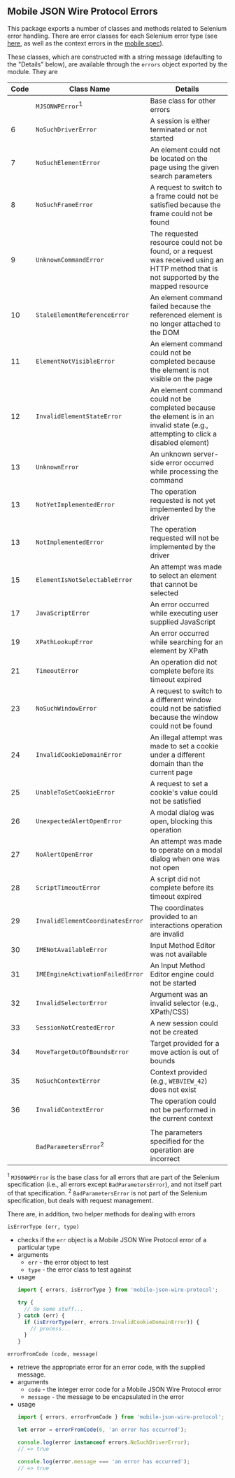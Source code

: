 ## Mobile JSON Wire Protocol Errors

This package exports a number of classes and methods related to Selenium error handling. There are error classes for each Selenium error type (see [here](https://code.google.com/p/selenium/wiki/JsonWireProtocol#Response_Status_Codes), as well as the context errors in the [mobile spec](https://github.com/SeleniumHQ/mobile-spec/blob/master/spec-draft.md#webviews-and-other-contexts)).

These classes, which are constructed with a string message (defaulting to the "Details" below), are available through the `errors` object exported by the module. They are

Code | Class Name                       | Details
-----|----------------------------------|-----------------------------------------------
     | `MJSONWPError`<sup>1</sup>       | Base class for other errors
6    | `NoSuchDriverError`              | A session is either terminated or not started
7    | `NoSuchElementError`             | An element could not be located on the page using the given search parameters
8    | `NoSuchFrameError`               | A request to switch to a frame could not be satisfied because the frame could not be found
9    | `UnknownCommandError`            | The requested resource could not be found, or a request was received using an HTTP method that is not supported by the mapped resource
10   | `StaleElementReferenceError`     | An element command failed because the referenced element is no longer attached to the DOM
11   | `ElementNotVisibleError`         | An element command could not be completed because the element is not visible on the page
12   | `InvalidElementStateError`       | An element command could not be completed because the element is in an invalid state (e.g., attempting to click a disabled element)
13   | `UnknownError`                   | An unknown server-side error occurred while processing the command
13   | `NotYetImplementedError`         | The operation requested is not yet implemented by the driver
13   | `NotImplementedError`            | The operation requested will not be implemented by the driver
15   | `ElementIsNotSelectableError`    | An attempt was made to select an element that cannot be selected
17   | `JavaScriptError`                | An error occurred while executing user supplied JavaScript
19   | `XPathLookupError`               | An error occurred while searching for an element by XPath
21   | `TimeoutError`                   | An operation did not complete before its timeout expired
23   | `NoSuchWindowError`              | A request to switch to a different window could not be satisfied because the window could not be found
24   | `InvalidCookieDomainError`       | An illegal attempt was made to set a cookie under a different domain than the current page
25   | `UnableToSetCookieError`         | A request to set a cookie's value could not be satisfied
26   | `UnexpectedAlertOpenError`       | A modal dialog was open, blocking this operation
27   | `NoAlertOpenError`               | An attempt was made to operate on a modal dialog when one was not open
28   | `ScriptTimeoutError`             | A script did not complete before its timeout expired
29   | `InvalidElementCoordinatesError` | The coordinates provided to an interactions operation are invalid
30   | `IMENotAvailableError`           | Input Method Editor was not available
31   | `IMEEngineActivationFailedError` | An Input Method Editor engine could not be started
32   | `InvalidSelectorError`           | Argument was an invalid selector (e.g., XPath/CSS)
33   | `SessionNotCreatedError`         | A new session could not be created
34   | `MoveTargetOutOfBoundsError`     | Target provided for a move action is out of bounds
35   | `NoSuchContextError`             | Context provided (e.g., `WEBVIEW_42`) does not exist
36   | `InvalidContextError`            | The operation could not be performed in the current context
     |                                  |
     | `BadParametersError`<sup>2</sup> | The parameters specified for the operation are incorrect

<sup>1</sup> `MJSONWPError` is the base class for all errors that are part of the Selenium specification (i.e., all errors except `BadParametersError`), and not itself part of that specification.
<sup>2</sup> `BadParametersError` is not part of the Selenium specification, but deals with request management.

There are, in addition, two helper methods for dealing with errors

`isErrorType (err, type)`

- checks if the `err` object is a Mobile JSON Wire Protocol error of a particular type
- arguments
  - `err` - the error object to test
  - `type` - the error class to test against
- usage
  ```js
  import { errors, isErrorType } from 'mobile-json-wire-protocol';

  try {
    // do some stuff...
  } catch (err) {
    if (isErrorType(err, errors.InvalidCookieDomainError)) {
      // process...
    }
  }
  ```

`errorFromCode (code, message)`

- retrieve the appropriate error for an error code, with the supplied message.
- arguments
  - `code` - the integer error code for a Mobile JSON Wire Protocol error
  - `message` - the message to be encapsulated in the error
- usage
  ```js
  import { errors, errorFromCode } from 'mobile-json-wire-protocol';

  let error = errorFromCode(6, 'an error has occurred');

  console.log(error instanceof errors.NoSuchDriverError);
  // => true

  console.log(error.message === 'an error has occurred');
  // => true
  ```
